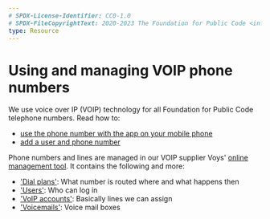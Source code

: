```yaml
---
# SPDX-License-Identifier: CC0-1.0
# SPDX-FileCopyrightText: 2020-2023 The Foundation for Public Code <info@publiccode.net>
type: Resource
---
```


# Using and managing VOIP phone numbers

We use voice over IP (VOIP) technology for all Foundation for Public Code telephone numbers. Read how to:

* [use the phone number with the app on your mobile phone](using-phone-app.md)
* [add a user and phone number](adding-a-phone-user.md)

Phone numbers and lines are managed in our VOIP supplier Voys' [online management tool](https://freedom.voys.nl/). It contains the following and more:

* ['Dial plans'](https://freedom.voys.nl/client/415559/routing/): What number is routed where and what happens then
* ['Users'](https://freedom.voys.nl/client/415559/user/): Who can log in
* ['VoIP accounts'](https://freedom.voys.nl/client/415559/phoneaccount/): Basically lines we can assign
* ['Voicemails'](https://freedom.voys.nl/client/415559/voicemail/): Voice mail boxes
